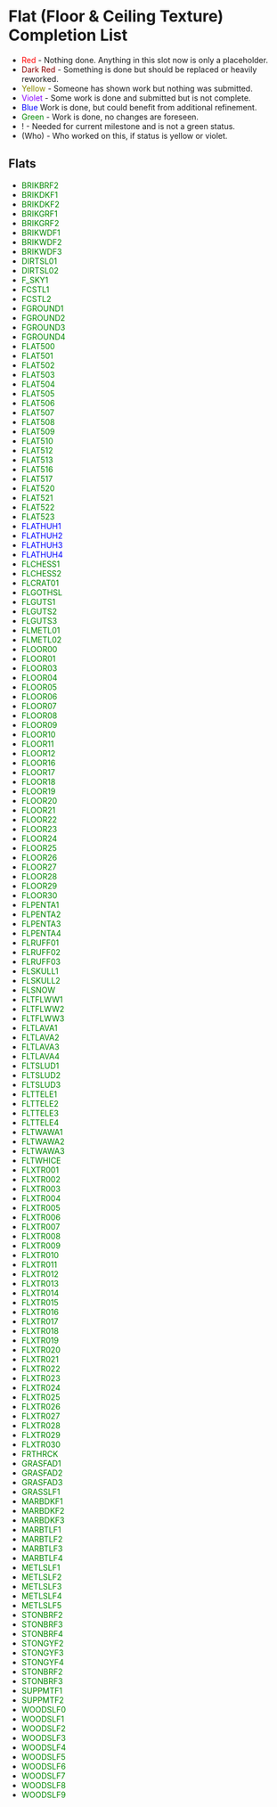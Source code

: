 # Flat (Floor & Ceiling Texture) Completion List #

  * <font color='#FF0000'>Red</font> - Nothing done.  Anything in this slot now is only a placeholder.
  * <font color='#880000'>Dark Red</font> - Something is done but should be replaced or heavily reworked.
  * <font color='#888800'>Yellow</font> - Someone has shown work but nothing was submitted.
  * <font color='#8800FF'>Violet</font> - Some work is done and submitted but is not complete.
  * <font color='#0000FF'>Blue</font> Work is done, but could benefit from additional refinement.
  * <font color='#008800'>Green</font>  - Work is done, no changes are foreseen.
  * ! - Needed for current milestone and is not a green status.
  * (Who) - Who worked on this, if status is yellow or violet.

## Flats ##
  * <font color='#008800'>BRIKBRF2</font>
  * <font color='#008800'>BRIKDKF1</font>
  * <font color='#008800'>BRIKDKF2</font>
  * <font color='#008800'>BRIKGRF1</font>
  * <font color='#008800'>BRIKGRF2</font>
  * <font color='#008800'>BRIKWDF1</font>
  * <font color='#008800'>BRIKWDF2</font>
  * <font color='#008800'>BRIKWDF3</font>
  * <font color='#008800'>DIRTSL01</font>
  * <font color='#008800'>DIRTSL02</font>
  * <font color='#008800'>F_SKY1</font>
  * <font color='#008800'>FCSTL1</font>
  * <font color='#008800'>FCSTL2</font>
  * <font color='#008800'>FGROUND1</font>
  * <font color='#008800'>FGROUND2</font>
  * <font color='#008800'>FGROUND3</font>
  * <font color='#008800'>FGROUND4</font>
  * <font color='#008800'>FLAT500</font>
  * <font color='#008800'>FLAT501</font>
  * <font color='#008800'>FLAT502</font>
  * <font color='#008800'>FLAT503</font>
  * <font color='#008800'>FLAT504</font>
  * <font color='#008800'>FLAT505</font>
  * <font color='#008800'>FLAT506</font>
  * <font color='#008800'>FLAT507</font>
  * <font color='#008800'>FLAT508</font>
  * <font color='#008800'>FLAT509</font>
  * <font color='#008800'>FLAT510</font>
  * <font color='#008800'>FLAT512</font>
  * <font color='#008800'>FLAT513</font>
  * <font color='#008800'>FLAT516</font>
  * <font color='#008800'>FLAT517</font>
  * <font color='#008800'>FLAT520</font>
  * <font color='#008800'>FLAT521</font>
  * <font color='#008800'>FLAT522</font>
  * <font color='#008800'>FLAT523</font>
  * <font color='#0000FF'>FLATHUH1</font>
  * <font color='#0000FF'>FLATHUH2</font>
  * <font color='#0000FF'>FLATHUH3</font>
  * <font color='#0000FF'>FLATHUH4</font>
  * <font color='#008800'>FLCHESS1</font>
  * <font color='#008800'>FLCHESS2</font>
  * <font color='#008800'>FLCRAT01</font>
  * <font color='#008800'>FLGOTHSL</font>
  * <font color='#008800'>FLGUTS1</font>
  * <font color='#008800'>FLGUTS2</font>
  * <font color='#008800'>FLGUTS3</font>
  * <font color='#008800'>FLMETL01</font>
  * <font color='#008800'>FLMETL02</font>
  * <font color='#008800'>FLOOR00</font>
  * <font color='#008800'>FLOOR01</font>
  * <font color='#008800'>FLOOR03</font>
  * <font color='#008800'>FLOOR04</font>
  * <font color='#008800'>FLOOR05</font>
  * <font color='#008800'>FLOOR06</font>
  * <font color='#008800'>FLOOR07</font>
  * <font color='#008800'>FLOOR08</font>
  * <font color='#008800'>FLOOR09</font>
  * <font color='#008800'>FLOOR10</font>
  * <font color='#008800'>FLOOR11</font>
  * <font color='#008800'>FLOOR12</font>
  * <font color='#008800'>FLOOR16</font>
  * <font color='#008800'>FLOOR17</font>
  * <font color='#008800'>FLOOR18</font>
  * <font color='#008800'>FLOOR19</font>
  * <font color='#008800'>FLOOR20</font>
  * <font color='#008800'>FLOOR21</font>
  * <font color='#008800'>FLOOR22</font>
  * <font color='#008800'>FLOOR23</font>
  * <font color='#008800'>FLOOR24</font>
  * <font color='#008800'>FLOOR25</font>
  * <font color='#008800'>FLOOR26</font>
  * <font color='#008800'>FLOOR27</font>
  * <font color='#008800'>FLOOR28</font>
  * <font color='#008800'>FLOOR29</font>
  * <font color='#008800'>FLOOR30</font>
  * <font color='#008800'>FLPENTA1</font>
  * <font color='#008800'>FLPENTA2</font>
  * <font color='#008800'>FLPENTA3</font>
  * <font color='#008800'>FLPENTA4</font>
  * <font color='#008800'>FLRUFF01</font>
  * <font color='#008800'>FLRUFF02</font>
  * <font color='#008800'>FLRUFF03</font>
  * <font color='#008800'>FLSKULL1</font>
  * <font color='#008800'>FLSKULL2</font>
  * <font color='#008800'>FLSNOW</font>
  * <font color='#008800'>FLTFLWW1</font>
  * <font color='#008800'>FLTFLWW2</font>
  * <font color='#008800'>FLTFLWW3</font>
  * <font color='#008800'>FLTLAVA1</font>
  * <font color='#008800'>FLTLAVA2</font>
  * <font color='#008800'>FLTLAVA3</font>
  * <font color='#008800'>FLTLAVA4</font>
  * <font color='#008800'>FLTSLUD1</font>
  * <font color='#008800'>FLTSLUD2</font>
  * <font color='#008800'>FLTSLUD3</font>
  * <font color='#008800'>FLTTELE1</font>
  * <font color='#008800'>FLTTELE2</font>
  * <font color='#008800'>FLTTELE3</font>
  * <font color='#008800'>FLTTELE4</font>
  * <font color='#008800'>FLTWAWA1</font>
  * <font color='#008800'>FLTWAWA2</font>
  * <font color='#008800'>FLTWAWA3</font>
  * <font color='#008800'>FLTWHICE</font>
  * <font color='#008800'>FLXTR001</font>
  * <font color='#008800'>FLXTR002</font>
  * <font color='#008800'>FLXTR003</font>
  * <font color='#008800'>FLXTR004</font>
  * <font color='#008800'>FLXTR005</font>
  * <font color='#008800'>FLXTR006</font>
  * <font color='#008800'>FLXTR007</font>
  * <font color='#008800'>FLXTR008</font>
  * <font color='#008800'>FLXTR009</font>
  * <font color='#008800'>FLXTR010</font>
  * <font color='#008800'>FLXTR011</font>
  * <font color='#008800'>FLXTR012</font>
  * <font color='#008800'>FLXTR013</font>
  * <font color='#008800'>FLXTR014</font>
  * <font color='#008800'>FLXTR015</font>
  * <font color='#008800'>FLXTR016</font>
  * <font color='#008800'>FLXTR017</font>
  * <font color='#008800'>FLXTR018</font>
  * <font color='#008800'>FLXTR019</font>
  * <font color='#008800'>FLXTR020</font>
  * <font color='#008800'>FLXTR021</font>
  * <font color='#008800'>FLXTR022</font>
  * <font color='#008800'>FLXTR023</font>
  * <font color='#008800'>FLXTR024</font>
  * <font color='#008800'>FLXTR025</font>
  * <font color='#008800'>FLXTR026</font>
  * <font color='#008800'>FLXTR027</font>
  * <font color='#008800'>FLXTR028</font>
  * <font color='#008800'>FLXTR029</font>
  * <font color='#008800'>FLXTR030</font>
  * <font color='#008800'>FRTHRCK</font>
  * <font color='#008800'>GRASFAD1</font>
  * <font color='#008800'>GRASFAD2</font>
  * <font color='#008800'>GRASFAD3</font>
  * <font color='#008800'>GRASSLF1</font>
  * <font color='#008800'>MARBDKF1</font>
  * <font color='#008800'>MARBDKF2</font>
  * <font color='#008800'>MARBDKF3</font>
  * <font color='#008800'>MARBTLF1</font>
  * <font color='#008800'>MARBTLF2</font>
  * <font color='#008800'>MARBTLF3</font>
  * <font color='#008800'>MARBTLF4</font>
  * <font color='#008800'>METLSLF1</font>
  * <font color='#008800'>METLSLF2</font>
  * <font color='#008800'>METLSLF3</font>
  * <font color='#008800'>METLSLF4</font>
  * <font color='#008800'>METLSLF5</font>
  * <font color='#008800'>STONBRF2</font>
  * <font color='#008800'>STONBRF3</font>
  * <font color='#008800'>STONBRF4</font>
  * <font color='#008800'>STONGYF2</font>
  * <font color='#008800'>STONGYF3</font>
  * <font color='#008800'>STONGYF4</font>
  * <font color='#008800'>STONBRF2</font>
  * <font color='#008800'>STONBRF3</font>
  * <font color='#008800'>SUPPMTF1</font>
  * <font color='#008800'>SUPPMTF2</font>
  * <font color='#008800'>WOODSLF0</font>
  * <font color='#008800'>WOODSLF1</font>
  * <font color='#008800'>WOODSLF2</font>
  * <font color='#008800'>WOODSLF3</font>
  * <font color='#008800'>WOODSLF4</font>
  * <font color='#008800'>WOODSLF5</font>
  * <font color='#008800'>WOODSLF6</font>
  * <font color='#008800'>WOODSLF7</font>
  * <font color='#008800'>WOODSLF8</font>
  * <font color='#008800'>WOODSLF9</font>